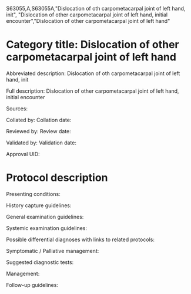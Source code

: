 S63055,A,S63055A,"Dislocation of oth carpometacarpal joint of left hand, init", "Dislocation of other carpometacarpal joint of left hand, initial encounter","Dislocation of other carpometacarpal joint of left hand"
# Category title: Dislocation of other carpometacarpal joint of left hand

Abbreviated description: Dislocation of oth carpometacarpal joint of left hand, init

Full description: Dislocation of other carpometacarpal joint of left hand, initial encounter

Sources:

Collated by:
Collation date:

Reviewed by:
Review date:

Validated by:
Validation date:

Approval UID:

# Protocol description

Presenting conditions:

History capture guidelines:

General examination guidelines:

Systemic examination guidelines:

Possible differential diagnoses with links to related protocols:

Symptomatic / Palliative management:

Suggested diagnostic tests:

Management:

Follow-up guidelines:
